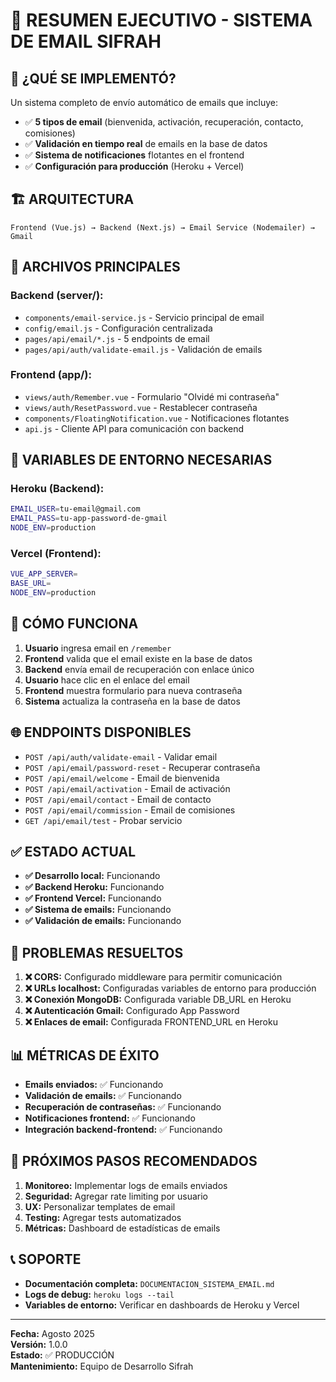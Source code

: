 # 📧 RESUMEN EJECUTIVO - SISTEMA DE EMAIL SIFRAH

## 🎯 **¿QUÉ SE IMPLEMENTÓ?**

Un sistema completo de envío automático de emails que incluye:
- ✅ **5 tipos de email** (bienvenida, activación, recuperación, contacto, comisiones)
- ✅ **Validación en tiempo real** de emails en la base de datos
- ✅ **Sistema de notificaciones** flotantes en el frontend
- ✅ **Configuración para producción** (Heroku + Vercel)

## 🏗️ **ARQUITECTURA**

```
Frontend (Vue.js) → Backend (Next.js) → Email Service (Nodemailer) → Gmail
```

## 📁 **ARCHIVOS PRINCIPALES**

### **Backend (server/):**
- `components/email-service.js` - Servicio principal de email
- `config/email.js` - Configuración centralizada
- `pages/api/email/*.js` - 5 endpoints de email
- `pages/api/auth/validate-email.js` - Validación de emails

### **Frontend (app/):**
- `views/auth/Remember.vue` - Formulario "Olvidé mi contraseña"
- `views/auth/ResetPassword.vue` - Restablecer contraseña
- `components/FloatingNotification.vue` - Notificaciones flotantes
- `api.js` - Cliente API para comunicación con backend

## 🔑 **VARIABLES DE ENTORNO NECESARIAS**

### **Heroku (Backend):**
```bash
EMAIL_USER=tu-email@gmail.com
EMAIL_PASS=tu-app-password-de-gmail
NODE_ENV=production
```

### **Vercel (Frontend):**
```bash
VUE_APP_SERVER=
BASE_URL=
NODE_ENV=production
```

## 🚀 **CÓMO FUNCIONA**

1. **Usuario** ingresa email en `/remember`
2. **Frontend** valida que el email existe en la base de datos
3. **Backend** envía email de recuperación con enlace único
4. **Usuario** hace clic en el enlace del email
5. **Frontend** muestra formulario para nueva contraseña
6. **Sistema** actualiza la contraseña en la base de datos

## 🌐 **ENDPOINTS DISPONIBLES**

- `POST /api/auth/validate-email` - Validar email
- `POST /api/email/password-reset` - Recuperar contraseña
- `POST /api/email/welcome` - Email de bienvenida
- `POST /api/email/activation` - Email de activación
- `POST /api/email/contact` - Email de contacto
- `POST /api/email/commission` - Email de comisiones
- `GET /api/email/test` - Probar servicio

## ✅ **ESTADO ACTUAL**

- **✅ Desarrollo local:** Funcionando
- **✅ Backend Heroku:** Funcionando
- **✅ Frontend Vercel:** Funcionando
- **✅ Sistema de emails:** Funcionando
- **✅ Validación de emails:** Funcionando

## 🔧 **PROBLEMAS RESUELTOS**

1. **❌ CORS:** Configurado middleware para permitir comunicación
2. **❌ URLs localhost:** Configuradas variables de entorno para producción
3. **❌ Conexión MongoDB:** Configurada variable DB_URL en Heroku
4. **❌ Autenticación Gmail:** Configurado App Password
5. **❌ Enlaces de email:** Configurada FRONTEND_URL en Heroku

## 📊 **MÉTRICAS DE ÉXITO**

- **Emails enviados:** ✅ Funcionando
- **Validación de emails:** ✅ Funcionando
- **Recuperación de contraseñas:** ✅ Funcionando
- **Notificaciones frontend:** ✅ Funcionando
- **Integración backend-frontend:** ✅ Funcionando

## 🚀 **PRÓXIMOS PASOS RECOMENDADOS**

1. **Monitoreo:** Implementar logs de emails enviados
2. **Seguridad:** Agregar rate limiting por usuario
3. **UX:** Personalizar templates de email
4. **Testing:** Agregar tests automatizados
5. **Métricas:** Dashboard de estadísticas de emails

## 📞 **SOPORTE**

- **Documentación completa:** `DOCUMENTACION_SISTEMA_EMAIL.md`
- **Logs de debug:** `heroku logs --tail`
- **Variables de entorno:** Verificar en dashboards de Heroku y Vercel

---

**Fecha:** Agosto 2025  
**Versión:** 1.0.0  
**Estado:** ✅ PRODUCCIÓN  
**Mantenimiento:** Equipo de Desarrollo Sifrah 